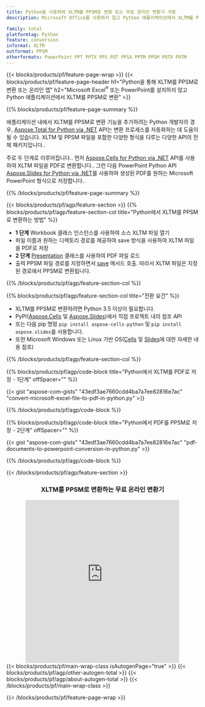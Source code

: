```yaml
---
title: Python을 사용하여 XLTM를 PPSM로 변환 또는 무료 온라인 변환기 사용
description: Microsoft Office를 사용하지 않고 Python 애플리케이션에서 XLTM를 PPSM로 변환 또는 온라인. 코드를 통합하기 전에 무료 CSV to POT 온라인 변환기를 빠르게 테스트하십시오. 

family: total
platformtag: Python
feature: conversion
informat: XLTM
outformat: PPSM
otherformats: PowerPoint PPT PPTX PPS POT PPSX PPTM PPSM POTX POTM
---
```

{{< blocks/products/pf/feature-page-wrap >}}
{{< blocks/products/pf/feature-page-header h1="Python을 통해 XLTM를 PPSM로 변환 또는 온라인 앱" h2="Microsoft Excel<sup>&reg;</sup> 또는 PowerPoint를 설치하지 않고 Python 애플리케이션에서 XLTM를 PPSM로 변환" >}}

{{% blocks/products/pf/feature-page-summary %}}

애플리케이션 내에서 XLTM를 PPSM로 변환 기능을 추가하려는 Python 개발자의 경우, [Aspose.Total for Python via .NET](https://products.aspose.com/total/python-net/) API는 변환 프로세스를 자동화하는 데 도움이 될 수 있습니다. XLTM 및 PPSM 파일을 포함한 다양한 형식을 다루는 다양한 API의 전체 패키지입니다..

주로 두 단계로 이루어집니다.. 먼저 [Aspose.Cells for Python via .NET](https://products.aspose.com/cells/python-net/) API를 사용하여 XLTM 파일을 PDF로 변환합니다.. 그런 다음 PowerPoint Python API [Aspose.Slides for Python via .NET](https://products.aspose.com/slides/python-net/)를 사용하여 생성된 PDF를 원하는 Microsoft PowerPoint 형식으로 저장합니다.. 

{{% /blocks/products/pf/feature-page-summary %}}

{{< blocks/products/pf/agp/feature-section >}}
{{% blocks/products/pf/agp/feature-section-col title="Python에서 XLTM를 PPSM로 변환하는 방법" %}}
- **1 단계** Workbook 클래스 인스턴스를 사용하여 소스 XLTM 파일 열기 
- 파일 이름과 원하는 디렉토리 경로를 제공하여 save 방식을 사용하여 XLTM 파일을 PDF로 저장
-  **2 단계** [Presentation](https://reference.aspose.com/slides/python-net/aspose.slides/presentation/) 클래스를 사용하여 PDF 파일 로드
-  출력 PPSM 파일 경로를 지정하면서 [save](https://reference.aspose.com/slides/python-net/aspose.slides/presentation/) 메서드 호출. 따라서 XLTM 파일은 지정된 경로에서 PPSM로 변환됩니다.

{{% /blocks/products/pf/agp/feature-section-col %}}

{{% blocks/products/pf/agp/feature-section-col title="전환 요건" %}}

- XLTM를 PPSM로 변환하려면 Python 3.5 이상이 필요합니다.
- PyPI([Aspose.Cells](https://pypi.org/project/aspose-cells-python/) 및 [Aspose.Slides](https://pypi.org/project/Aspose.Slides/))에서 직접 프로젝트 내의 참조 API
-  또는 다음 pip 명령 ```pip install aspose-cells-python``` 및 ```pip install aspose.slides```를 사용합니다.
-  또한 Microsoft Windows 또는 Linux 기반 OS([Cells](https://docs.aspose.com/cells/python-net/getting-started/#installation) 및 [Slides](https://docs.aspose.com/slides/python-net/system-requirements/)에 대한 자세한 내용 참조)
 

{{% /blocks/products/pf/agp/feature-section-col %}}

{{% blocks/products/pf/agp/code-block title="Python에서 XLTM를 PDF로 저장 - 1단계" offSpacer="" %}}

{{< gist "aspose-com-gists" "43edf3ae7660cdd4ba7a7ee82816e7ac" "convert-microsoft-excel-file-to-pdf-in-python.py" >}}

{{% /blocks/products/pf/agp/code-block %}}

{{% blocks/products/pf/agp/code-block title="Python에서 PDF를 PPSM로 저장 - 2단계" offSpacer="" %}}

{{< gist "aspose-com-gists" "43edf3ae7660cdd4ba7a7ee82816e7ac" "pdf-documents-to-powerpoint-conversion-in-python.py" >}}

{{% /blocks/products/pf/agp/code-block %}}

{{< /blocks/products/pf/agp/feature-section >}}

<div class="container-fluid agp-content bg-white aboutfile box-1 vh100 section nopbtm">
<div class=container>
<div class=row>
<div class="demobox tc col-md-12 padding-0" align="center">

<h3>XLTM를 PPSM로 변환하는 무료 온라인 변환기</h3>

<iframe style="border: none; height: 426px;" scrolling="no" src="https://total-conversion-app-65z5r2lp.qa.k8s.dynabic.com/?to=ppsm&from=xltm" id="child-iframe" width="80%"></iframe>

</div></div>
</div></div>
{{< blocks/products/pf/main-wrap-class isAutogenPage="true" >}}
{{< blocks/products/pf/agp/other-autogen-total >}}
{{< blocks/products/pf/agp/about-autogen-total >}}
{{< /blocks/products/pf/main-wrap-class >}}

{{< /blocks/products/pf/feature-page-wrap >}}
